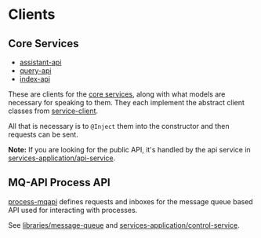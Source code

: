 # Clients

## Core Services

* [assistant-api](assistant-api/)
* [query-api](query-api/)
* [index-api](index-api/)

These are clients for the [core services](../services-core/), along with what models
are necessary for speaking to them. They each implement the abstract client classes from
[service-client](../common/service-client). 

All that is necessary is to `@Inject` them into the constructor and then 
requests can be sent. 

**Note:** If you are looking for the public API, it's handled by the api service in [services-application/api-service](../services-application/api-service).

## MQ-API Process API

[process-mqapi](process-mqapi/) defines requests and inboxes for the message queue based API used 
for interacting with processes.   

See [libraries/message-queue](../libraries/message-queue) and [services-application/control-service](../services-core/control-service). 
